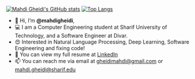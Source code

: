 [![Mahdi Gheidi's GitHub stats](https://github-readme-stats.vercel.app/api?username=mahdigheidi&hide=stars&theme=transparent&line_height=50)](https://github.com/mahdigheidi/github-readme-stats)
[![Top Langs](https://github-readme-stats.vercel.app/api/top-langs/?username=mahdigheidi?line_height=50)](https://github.com/mahdigheidi/github-readme-stats)

- 👋 Hi, I’m **@mahdigheidi**,
- 💻 I am a Computer Engineering student at Sharif University of Technology, and a Software Engineer at Divar.
- 😍 Interested in Natural Language Processing, Deep Learning, Software Engineering and fixing code!
- 📃 You can view my full resume at [LinkedIn](https://www.linkedin.com/in/mahdi-gheidi/)
- 📫 You can reach me via email at gheidimahdi@gmail.com or mahdi.gheidi@sharif.edu

<!---
mahdigheidi/mahdigheidi is a ✨ special ✨ repository because its `README.md` (this file) appears on your GitHub profile.
You can click the Preview link to take a look at your changes.
--->
